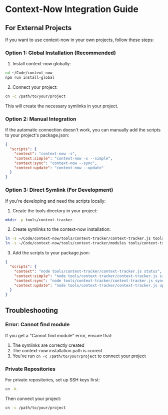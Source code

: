 # Context-Now Integration Guide

## For External Projects

If you want to use context-now in your own projects, follow these steps:

### Option 1: Global Installation (Recommended)

1. Install context-now globally:
```bash
cd ~/Code/context-now
npm run install-global
```

2. Connect your project:
```bash
cn -c /path/to/your/project
```

This will create the necessary symlinks in your project.

### Option 2: Manual Integration

If the automatic connection doesn't work, you can manually add the scripts to your project's package.json:

```json
{
  "scripts": {
    "context": "context-now -s",
    "context:simple": "context-now -s --simple",
    "context:sync": "context-now --sync",
    "context:update": "context-now --update"
  }
}
```

### Option 3: Direct Symlink (For Development)

If you're developing and need the scripts locally:

1. Create the tools directory in your project:
```bash
mkdir -p tools/context-tracker
```

2. Create symlinks to the context-now installation:
```bash
ln -s ~/Code/context-now/tools/context-tracker/context-tracker.js tools/context-tracker/context-tracker.js
ln -s ~/Code/context-now/tools/context-tracker/modules tools/context-tracker/modules
```

3. Add the scripts to your package.json:
```json
{
  "scripts": {
    "context": "node tools/context-tracker/context-tracker.js status",
    "context:simple": "node tools/context-tracker/context-tracker.js simple",
    "context:sync": "node tools/context-tracker/context-tracker.js sync",
    "context:update": "node tools/context-tracker/context-tracker.js update"
  }
}
```

## Troubleshooting

### Error: Cannot find module
If you get a "Cannot find module" error, ensure that:
1. The symlinks are correctly created
2. The context-now installation path is correct
3. You've run `cn -c /path/to/your/project` to connect your project

### Private Repositories
For private repositories, set up SSH keys first:
```bash
cn -k
```

Then connect your project:
```bash
cn -c /path/to/your/project
```